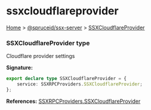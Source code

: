 # ssxcloudflareprovider

[Home](https://github.com/spruceid/ssx/blob/main/documentation/reference/ssx-server/index.md) > [@spruceid/ssx-server](./) > [SSXCloudflareProvider](ssx-server.ssxcloudflareprovider.md)

### SSXCloudflareProvider type

Cloudflare provider settings

**Signature:**

```typescript
export declare type SSXCloudflareProvider = {
    service: SSXRPCProviders.SSXCloudflareProvider;
};
```

**References:** [SSXRPCProviders.SSXCloudflareProvider](ssx-server.ssxrpcproviders.md)
